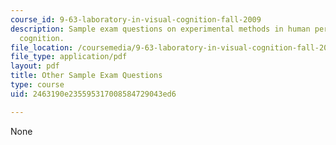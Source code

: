 ```yaml
---
course_id: 9-63-laboratory-in-visual-cognition-fall-2009
description: Sample exam questions on experimental methods in human perception and
  cognition.
file_location: /coursemedia/9-63-laboratory-in-visual-cognition-fall-2009/2463190e235595317008584729043ed6_MIT9_63F09_exam02.pdf
file_type: application/pdf
layout: pdf
title: Other Sample Exam Questions
type: course
uid: 2463190e235595317008584729043ed6

---
```

None